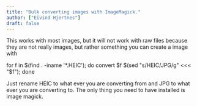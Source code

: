 ```yaml
---
title: "Bulk converting images with ImageMagick."
author: ["Eivind Hjertnes"]
draft: false
---
```


This works with most images, but it will not work with raw files because they are not really images, but rather something you can create a image with

for f in $(find . -iname '\*.HEIC'); do convert $f $(sed "s/HEIC/JPG/g" <<< "$f"); done

Just rename HEIC to what ever you are converting from and JPG to what ever you are converting to. The only thing you need to have installed is image magick.
